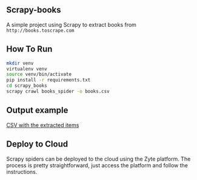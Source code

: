 ## Scrapy-books

A simple project using Scrapy to extract books from `http://books.toscrape.com`

## How To Run

```bash
mkdir venv
virtualenv venv
source venv/bin/activate
pip install -r requirements.txt
cd scrapy_books
scrapy crawl books_spider -o books.csv
```

## Output example

[CSV with the extracted items](https://github.com/Claudiocfls/scrapy-books/blob/main/books.csv)

## Deploy to Cloud

Scrapy spiders can be deployed to the cloud using the Zyte platform. The process is pretty straightforward, just access the platform and follow the instructions.
